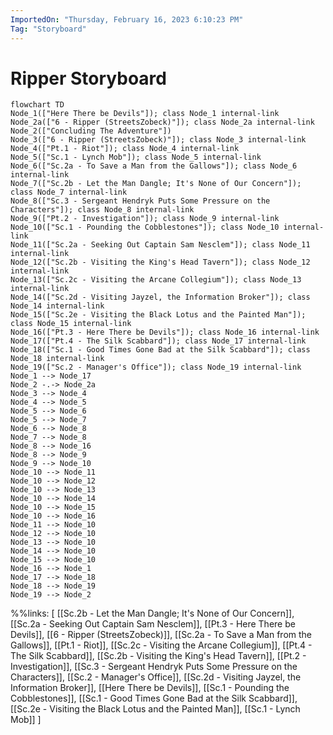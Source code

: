 ```yaml
---
ImportedOn: "Thursday, February 16, 2023 6:10:23 PM"
Tag: "Storyboard"
---
```

# Ripper Storyboard
```mermaid
flowchart TD
Node_1(["Here There be Devils"]); class Node_1 internal-link
Node_2a(["6 - Ripper (StreetsZobeck)"]); class Node_2a internal-link
Node_2(["Concluding The Adventure"])
Node_3(["6 - Ripper (StreetsZobeck)"]); class Node_3 internal-link
Node_4(["Pt.1 - Riot"]); class Node_4 internal-link
Node_5(["Sc.1 - Lynch Mob"]); class Node_5 internal-link
Node_6(["Sc.2a - To Save a Man from the Gallows"]); class Node_6 internal-link
Node_7(["Sc.2b - Let the Man Dangle; It's None of Our Concern"]); class Node_7 internal-link
Node_8(["Sc.3 - Sergeant Hendryk Puts Some Pressure on the Characters"]); class Node_8 internal-link
Node_9(["Pt.2 - Investigation"]); class Node_9 internal-link
Node_10(["Sc.1 - Pounding the Cobblestones"]); class Node_10 internal-link
Node_11(["Sc.2a - Seeking Out Captain Sam Nesclem"]); class Node_11 internal-link
Node_12(["Sc.2b - Visiting the King's Head Tavern"]); class Node_12 internal-link
Node_13(["Sc.2c - Visiting the Arcane Collegium"]); class Node_13 internal-link
Node_14(["Sc.2d - Visiting Jayzel, the Information Broker"]); class Node_14 internal-link
Node_15(["Sc.2e - Visiting the Black Lotus and the Painted Man"]); class Node_15 internal-link
Node_16(["Pt.3 - Here There be Devils"]); class Node_16 internal-link
Node_17(["Pt.4 - The Silk Scabbard"]); class Node_17 internal-link
Node_18(["Sc.1 - Good Times Gone Bad at the Silk Scabbard"]); class Node_18 internal-link
Node_19(["Sc.2 - Manager's Office"]); class Node_19 internal-link
Node_1 --> Node_17
Node_2 -.-> Node_2a
Node_3 --> Node_4
Node_4 --> Node_5
Node_5 --> Node_6
Node_5 --> Node_7
Node_6 --> Node_8
Node_7 --> Node_8
Node_8 --> Node_16
Node_8 --> Node_9
Node_9 --> Node_10
Node_10 --> Node_11
Node_10 --> Node_12
Node_10 --> Node_13
Node_10 --> Node_14
Node_10 --> Node_15
Node_10 --> Node_16
Node_11 --> Node_10
Node_12 --> Node_10
Node_13 --> Node_10
Node_14 --> Node_10
Node_15 --> Node_10
Node_16 --> Node_1
Node_17 --> Node_18
Node_18 --> Node_19
Node_19 --> Node_2
```
%%links: [ [[Sc.2b - Let the Man Dangle; It's None of Our Concern]], [[Sc.2a - Seeking Out Captain Sam Nesclem]], [[Pt.3 - Here There be Devils]], [[6 - Ripper (StreetsZobeck)]], [[Sc.2a - To Save a Man from the Gallows]], [[Pt.1 - Riot]], [[Sc.2c - Visiting the Arcane Collegium]], [[Pt.4 - The Silk Scabbard]], [[Sc.2b - Visiting the King's Head Tavern]], [[Pt.2 - Investigation]], [[Sc.3 - Sergeant Hendryk Puts Some Pressure on the Characters]], [[Sc.2 - Manager's Office]], [[Sc.2d - Visiting Jayzel, the Information Broker]], [[Here There be Devils]], [[Sc.1 - Pounding the Cobblestones]], [[Sc.1 - Good Times Gone Bad at the Silk Scabbard]], [[Sc.2e - Visiting the Black Lotus and the Painted Man]], [[Sc.1 - Lynch Mob]] ]
